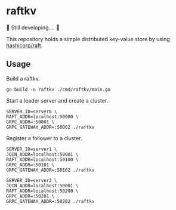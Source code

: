 # raftkv

:construction: Still developing.... :construction: 

This repository holds a simple distributed key-value store by using [hashicorp/raft](https://github.com/hashicorp/raft).

## Usage

Build a raftkv.

```shell
go build -o raftkv ./cmd/raftkv/main.go
```

Start a leader server and create a cluster.

```shell
SERVER_ID=server0 \
RAFT_ADDR=localhost:50000 \
GRPC_ADDR=:50001 \
GRPC_GATEWAY_ADDR=:50002 ./raftkv
```

Register a follower to a cluster.

```shell
SERVER_ID=server1 \
JOIN_ADDR=localhost:50001 \
RAFT_ADDR=localhost:50100 \
GRPC_ADDR=:50101 \
GRPC_GATEWAY_ADDR=:50102 ./raftkv
```

```shell
SERVER_ID=server2 \
JOIN_ADDR=localhost:50001 \
RAFT_ADDR=localhost:50200 \
GRPC_ADDR=:50201 \
GRPC_GATEWAY_ADDR=:50202 ./raftkv
```
